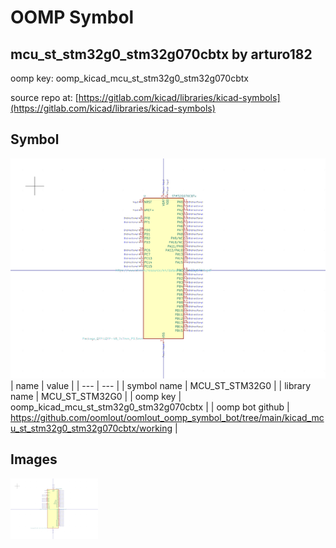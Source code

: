 # OOMP Symbol  
## mcu_st_stm32g0_stm32g070cbtx  by arturo182  
  
oomp key: oomp_kicad_mcu_st_stm32g0_stm32g070cbtx  
  
source repo at: [https://gitlab.com/kicad/libraries/kicad-symbols](https://gitlab.com/kicad/libraries/kicad-symbols)  
## Symbol  
  
[![working.png](working_600.png)](working.png)  
| name | value | 
| --- | --- | 
| symbol name | MCU_ST_STM32G0 | 
| library name | MCU_ST_STM32G0 | 
| oomp key | oomp_kicad_mcu_st_stm32g0_stm32g070cbtx | 
| oomp bot github | https://github.com/oomlout/oomlout_oomp_symbol_bot/tree/main/kicad_mcu_st_stm32g0_stm32g070cbtx/working | 
## Images  
  
[![working.png](working_140.png)](working.png)  
